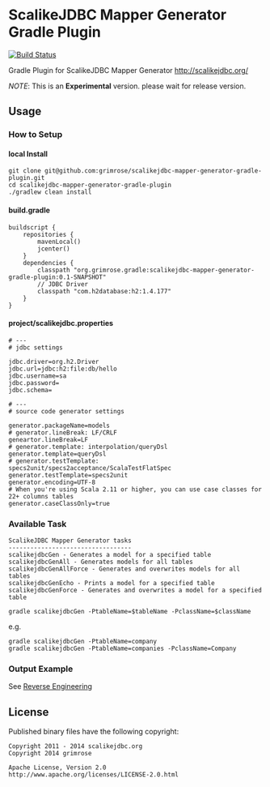 ScalikeJDBC Mapper Generator Gradle Plugin
============================================

[![Build Status](https://travis-ci.org/grimrose/scalikejdbc-mapper-generator-gradle-plugin.svg?branch=master)](https://travis-ci.org/grimrose/scalikejdbc-mapper-generator-gradle-plugin)

Gradle Plugin for ScalikeJDBC Mapper Generator http://scalikejdbc.org/

*NOTE*: This is an **Experimental** version. please wait for release version.

## Usage

### How to Setup

#### local Install

```
git clone git@github.com:grimrose/scalikejdbc-mapper-generator-gradle-plugin.git
cd scalikejdbc-mapper-generator-gradle-plugin
./gradlew clean install
```

#### build.gradle

```
buildscript {
    repositories {
        mavenLocal()
        jcenter()
    }
    dependencies {
        classpath "org.grimrose.gradle:scalikejdbc-mapper-generator-gradle-plugin:0.1-SNAPSHOT"
        // JDBC Driver
        classpath "com.h2database:h2:1.4.177"
    }
}
```

#### project/scalikejdbc.properties

```
# ---
# jdbc settings

jdbc.driver=org.h2.Driver
jdbc.url=jdbc:h2:file:db/hello
jdbc.username=sa
jdbc.password=
jdbc.schema=

# ---
# source code generator settings

generator.packageName=models
# generator.lineBreak: LF/CRLF
geneartor.lineBreak=LF
# generator.template: interpolation/queryDsl
generator.template=queryDsl
# generator.testTemplate: specs2unit/specs2acceptance/ScalaTestFlatSpec
generator.testTemplate=specs2unit
generator.encoding=UTF-8
# When you're using Scala 2.11 or higher, you can use case classes for 22+ columns tables
generator.caseClassOnly=true
```

### Available Task

```
ScalikeJDBC Mapper Generator tasks
----------------------------------
scalikejdbcGen - Generates a model for a specified table
scalikejdbcGenAll - Generates models for all tables
scalikejdbcGenAllForce - Generates and overwrites models for all tables
scalikejdbcGenEcho - Prints a model for a specified table
scalikejdbcGenForce - Generates and overwrites a model for a specified table
```

```
gradle scalikejdbcGen -PtableName=$tableName -PclassName=$className
```

e.g.

```
gradle scalikejdbcGen -PtableName=company
gradle scalikejdbcGen -PtableName=companies -PclassName=Company
```

### Output Example

See [Reverse Engineering](http://scalikejdbc.org/documentation/reverse-engineering.html)


## License

Published binary files have the following copyright:

```
Copyright 2011 - 2014 scalikejdbc.org
Copyright 2014 grimrose

Apache License, Version 2.0
http://www.apache.org/licenses/LICENSE-2.0.html
```
